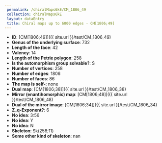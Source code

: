 ```yaml
--- 
 permalink: /chiralMaps6kE/CM_1806_49 
 collection: chiralMaps6kE
 layout: dataEntry
 title: Chiral maps up to 6000 edges - CM[1806;49]
---
```


- **ID**: [CM[1806;49]]({{ site.url }}/test/CM_1806_49)
- **Genus of the underlying surface**: 732
- **Length of the face**: 42
- **Valency**: 14
- **Length of the Petrie polygon**: 258
- **Is the automorphism group solvable?**: S
- **Number of vertices**: 258
- **Number of edges**: 1806
- **Number of faces**: 86
- **The map is self-**: none
- **Dual map**: [CM[1806;38]]({{ site.url }}/test/CM_1806_38)
- **Mirror (enantihomorphic) map**: [CM[1806;48]]({{ site.url }}/test/CM_1806_48)
- **Dual of the mirror image**: [CM[1806;34]]({{ site.url }}/test/CM_1806_34)
- **Z_q-Exponent?**: 6
- **No idea**:  3:56
- **No idea**: Y
- **No idea**: N
- **Skeleton**: Sk(258;11)
- **Some other kind of skeleton**: nan
